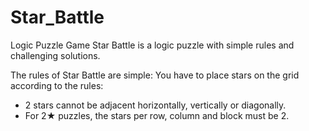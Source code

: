 # Star_Battle
 Logic Puzzle Game
Star Battle is a logic puzzle with simple rules and challenging solutions.

The rules of Star Battle are simple:
You have to place stars on the grid according to the rules:
- 2 stars cannot be adjacent horizontally, vertically or diagonally.
- For 2★ puzzles, the stars per row, column and block must be 2.
